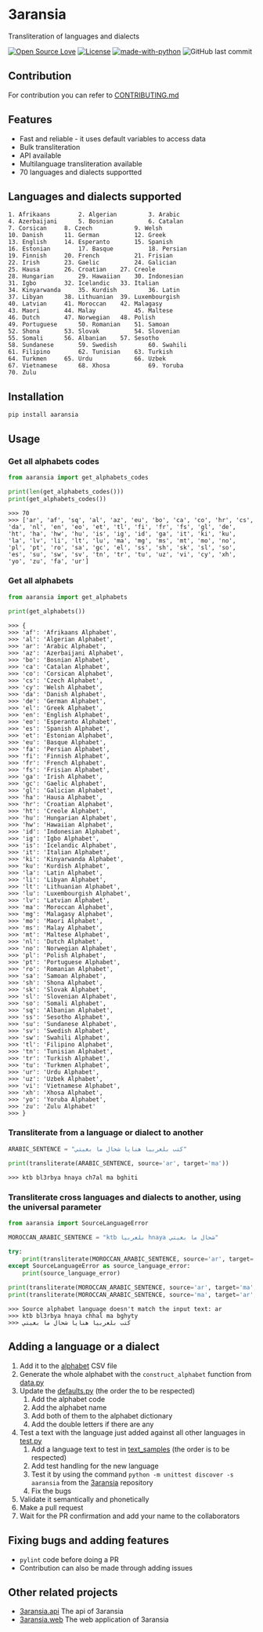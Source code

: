 # 3aransia

Transliteration of languages and dialects

[![Open Source Love](https://badges.frapsoft.com/os/v1/open-source.svg?v=102)](https://github.com/ellerbrock/open-source-badge/)
[![License](https://img.shields.io/badge/License-Apache%202.0-blue.svg)](https://opensource.org/licenses/Apache-2.0)
[![made-with-python](https://img.shields.io/badge/Made%20with-Python-1f425f.svg)](https://www.python.org/)
![GitHub last commit](https://img.shields.io/github/last-commit/google/skia.svg)

## Contribution

For contribution you can refer to [CONTRIBUTING.md](CONTRIBUTING.md)

## Features

- Fast and reliable - it uses default variables to access data
- Bulk transliteration
- API available
- Multilanguage transliteration available
- 70 languages and dialects supportted

## Languages and dialects supported

```
1. Afrikaans	    2. Algerian	        3. Arabic	
4. Azerbaijani	    5. Bosnian	        6. Catalan	
7. Corsican	    8. Czech	        9. Welsh	
10. Danish	    11. German	        12. Greek	
13. English	    14. Esperanto       15. Spanish	
16. Estonian	    17. Basque	        18. Persian	
19. Finnish	    20. French	        21. Frisian	
22. Irish	    23. Gaelic	        24. Galician	
25. Hausa	    26. Croatian	27. Creole	
28. Hungarian	    29. Hawaiian	30. Indonesian	
31. Igbo	    32. Icelandic	33. Italian	
34. Kinyarwanda	    35. Kurdish	        36. Latin	
37. Libyan	    38. Lithuanian	39. Luxembourgish	
40. Latvian	    41. Moroccan	42. Malagasy	
43. Maori	    44. Malay	        45. Maltese	
46. Dutch	    47. Norwegian	48. Polish	
49. Portuguese	    50. Romanian	51. Samoan	
52. Shona	    53. Slovak	        54. Slovenian	
55. Somali	    56. Albanian	57. Sesotho	
58. Sundanese	    59. Swedish	        60. Swahili	
61. Filipino	    62. Tunisian	63. Turkish	
64. Turkmen	    65. Urdu	        66. Uzbek	
67. Vietnamese	    68. Xhosa	        69. Yoruba	
70. Zulu
```
  
## Installation

```pip install aaransia```

## Usage

### Get all alphabets codes

```python
from aaransia import get_alphabets_codes

print(len(get_alphabets_codes()))
print(get_alphabets_codes())
```

```
>>> 70
>>> ['ar', 'af', 'sq', 'al', 'az', 'eu', 'bo', 'ca', 'co', 'hr', 'cs', 'da', 'nl', 'en', 'eo', 'et', 'tl', 'fi', 'fr', 'fs', 'gl', 'de', 'ht', 'ha', 'hw', 'hu', 'is', 'ig', 'id', 'ga', 'it', 'ki', 'ku', 'la', 'lv', 'li', 'lt', 'lu', 'ma', 'mg', 'ms', 'mt', 'mo', 'no', 'pl', 'pt', 'ro', 'sa', 'gc', 'el', 'ss', 'sh', 'sk', 'sl', 'so', 'es', 'su', 'sw', 'sv', 'tn', 'tr', 'tu', 'uz', 'vi', 'cy', 'xh', 'yo', 'zu', 'fa', 'ur']
```

### Get all alphabets

```python
from aaransia import get_alphabets

print(get_alphabets())
```

```
>>> {
>>> 'af': 'Afrikaans Alphabet',
>>> 'al': 'Algerian Alphabet',
>>> 'ar': 'Arabic Alphabet',
>>> 'az': 'Azerbaijani Alphabet',
>>> 'bo': 'Bosnian Alphabet',
>>> 'ca': 'Catalan Alphabet',
>>> 'co': 'Corsican Alphabet',
>>> 'cs': 'Czech Alphabet',
>>> 'cy': 'Welsh Alphabet',
>>> 'da': 'Danish Alphabet',
>>> 'de': 'German Alphabet',
>>> 'el': 'Greek Alphabet',
>>> 'en': 'English Alphabet',
>>> 'eo': 'Esperanto Alphabet',
>>> 'es': 'Spanish Alphabet',
>>> 'et': 'Estonian Alphabet',
>>> 'eu': 'Basque Alphabet',
>>> 'fa': 'Persian Alphabet',
>>> 'fi': 'Finnish Alphabet',
>>> 'fr': 'French Alphabet',
>>> 'fs': 'Frisian Alphabet',
>>> 'ga': 'Irish Alphabet',
>>> 'gc': 'Gaelic Alphabet',
>>> 'gl': 'Galician Alphabet',
>>> 'ha': 'Hausa Alphabet',
>>> 'hr': 'Croatian Alphabet',
>>> 'ht': 'Creole Alphabet',
>>> 'hu': 'Hungarian Alphabet',
>>> 'hw': 'Hawaiian Alphabet',
>>> 'id': 'Indonesian Alphabet',
>>> 'ig': 'Igbo Alphabet',
>>> 'is': 'Icelandic Alphabet',
>>> 'it': 'Italian Alphabet',
>>> 'ki': 'Kinyarwanda Alphabet',
>>> 'ku': 'Kurdish Alphabet',
>>> 'la': 'Latin Alphabet',
>>> 'li': 'Libyan Alphabet',
>>> 'lt': 'Lithuanian Alphabet',
>>> 'lu': 'Luxembourgish Alphabet',
>>> 'lv': 'Latvian Alphabet',
>>> 'ma': 'Moroccan Alphabet',
>>> 'mg': 'Malagasy Alphabet',
>>> 'mo': 'Maori Alphabet',
>>> 'ms': 'Malay Alphabet',
>>> 'mt': 'Maltese Alphabet',
>>> 'nl': 'Dutch Alphabet',
>>> 'no': 'Norwegian Alphabet',
>>> 'pl': 'Polish Alphabet',
>>> 'pt': 'Portuguese Alphabet',
>>> 'ro': 'Romanian Alphabet',
>>> 'sa': 'Samoan Alphabet',
>>> 'sh': 'Shona Alphabet',
>>> 'sk': 'Slovak Alphabet',
>>> 'sl': 'Slovenian Alphabet',
>>> 'so': 'Somali Alphabet',
>>> 'sq': 'Albanian Alphabet',
>>> 'ss': 'Sesotho Alphabet',
>>> 'su': 'Sundanese Alphabet',
>>> 'sv': 'Swedish Alphabet',
>>> 'sw': 'Swahili Alphabet',
>>> 'tl': 'Filipino Alphabet',
>>> 'tn': 'Tunisian Alphabet',
>>> 'tr': 'Turkish Alphabet',
>>> 'tu': 'Turkmen Alphabet',
>>> 'ur': 'Urdu Alphabet',
>>> 'uz': 'Uzbek Alphabet',
>>> 'vi': 'Vietnamese Alphabet',
>>> 'xh': 'Xhosa Alphabet',
>>> 'yo': 'Yoruba Alphabet',
>>> 'zu': 'Zulu Alphabet'
>>> }
```

### Transliterate from a language or dialect to another

```python
ARABIC_SENTENCE = "كتب بلعربيا هنايا شحال ما بغيتي"

print(transliterate(ARABIC_SENTENCE, source='ar', target='ma'))
```

```
>>> ktb bl3rbya hnaya ch7al ma bghiti
```

### Transliterate cross languages and dialects to another, using the universal parameter
```python
from aaransia import SourceLanguageError

MOROCCAN_ARABIC_SENTENCE = "ktb بلعربيا hnaya شحال ما بغيتي"

try:
    print(transliterate(MOROCCAN_ARABIC_SENTENCE, source='ar', target='ma'))
except SourceLanguageError as source_language_error:
    print(source_language_error)

print(transliterate(MOROCCAN_ARABIC_SENTENCE, source='ar', target='ma', universal=True))
print(transliterate(MOROCCAN_ARABIC_SENTENCE, source='ma', target='ar', universal=True))
```

```
>>> Source alphabet language doesn't match the input text: ar
>>> ktb bl3rbya hnaya chhal ma bghyty
>>> كتب بلعربيا هنايا شحال ما بغيتي
```

## Adding a language or a dialect

1. Add it to the [alphabet](aaransia/data/alphabet.csv) CSV file
2. Generate the whole alphabet with the ```construct_alphabet``` function from [data.py](aaransia/data/data.py)
3. Update the [defaults.py](aaransia/defaults.py) (the order the to be respected)
   1. Add the alphabet code
   2. Add the alphabet name
   3. Add both of them to the alphabet dictionary
   4. Add the double letters if there are any
4. Test a text with the language just added against all other languages in [test.py](aaransia/test.py)
   1. Add a language text to test in [text_samples](aaransia/text_samples.py) (the order is to be respected)
   2. Add test handling for the new language
   3. Test it by using the command ```python -m unittest discover -s aaransia``` from the [3aransia](./) repository
   4. Fix the bugs
5. Validate it semantically and phonetically
6. Make a pull request
7. Wait for the PR confirmation and add your name to the collaborators

## Fixing bugs and adding features

- ```pylint``` code before doing a PR
- Contribution can also be made through adding issues

## Other related projects

- [3aransia.api](https://3aransia.github.io/3aransia.api) The api of 3aransia
- [3aransia.web](http://3aransia.com) The web application of 3aransia

